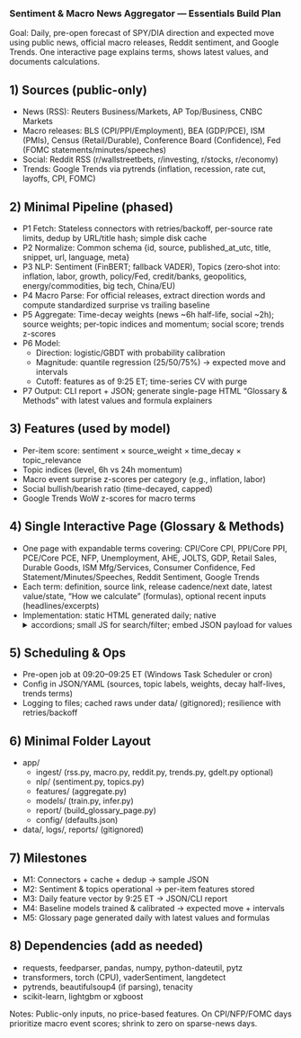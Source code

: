 ### Sentiment & Macro News Aggregator — Essentials Build Plan

Goal: Daily, pre-open forecast of SPY/DIA direction and expected move using public news, official macro releases, Reddit sentiment, and Google Trends. One interactive page explains terms, shows latest values, and documents calculations.

## 1) Sources (public-only)
- News (RSS): Reuters Business/Markets, AP Top/Business, CNBC Markets
- Macro releases: BLS (CPI/PPI/Employment), BEA (GDP/PCE), ISM (PMIs), Census (Retail/Durable), Conference Board (Confidence), Fed (FOMC statements/minutes/speeches)
- Social: Reddit RSS (r/wallstreetbets, r/investing, r/stocks, r/economy)
- Trends: Google Trends via pytrends (inflation, recession, rate cut, layoffs, CPI, FOMC)

## 2) Minimal Pipeline (phased)
- P1 Fetch: Stateless connectors with retries/backoff, per-source rate limits, dedup by URL/title hash; simple disk cache
- P2 Normalize: Common schema {id, source, published_at_utc, title, snippet, url, language, meta}
- P3 NLP: Sentiment (FinBERT; fallback VADER), Topics (zero‑shot into: inflation, labor, growth, policy/Fed, credit/banks, geopolitics, energy/commodities, big tech, China/EU)
- P4 Macro Parse: For official releases, extract direction words and compute standardized surprise vs trailing baseline
- P5 Aggregate: Time-decay weights (news ~6h half-life, social ~2h); source weights; per-topic indices and momentum; social score; trends z-scores
- P6 Model: 
  - Direction: logistic/GBDT with probability calibration
  - Magnitude: quantile regression (25/50/75%) → expected move and intervals
  - Cutoff: features as of 9:25 ET; time-series CV with purge
- P7 Output: CLI report + JSON; generate single-page HTML “Glossary & Methods” with latest values and formula explainers

## 3) Features (used by model)
- Per-item score: sentiment × source_weight × time_decay × topic_relevance
- Topic indices (level, 6h vs 24h momentum)
- Macro event surprise z-scores per category (e.g., inflation, labor)
- Social bullish/bearish ratio (time-decayed, capped)
- Google Trends WoW z-scores for macro terms

## 4) Single Interactive Page (Glossary & Methods)
- One page with expandable terms covering: CPI/Core CPI, PPI/Core PPI, PCE/Core PCE, NFP, Unemployment, AHE, JOLTS, GDP, Retail Sales, Durable Goods, ISM Mfg/Services, Consumer Confidence, Fed Statement/Minutes/Speeches, Reddit Sentiment, Google Trends
- Each term: definition, source link, release cadence/next date, latest value/state, “How we calculate” (formulas), optional recent inputs (headlines/excerpts)
- Implementation: static HTML generated daily; native <details>/<summary> accordions; small JS for search/filter; embed JSON payload for values

## 5) Scheduling & Ops
- Pre-open job at 09:20–09:25 ET (Windows Task Scheduler or cron)
- Config in JSON/YAML (sources, topic labels, weights, decay half-lives, trends terms)
- Logging to files; cached raws under data/ (gitignored); resilience with retries/backoff

## 6) Minimal Folder Layout
- app/
  - ingest/ (rss.py, macro.py, reddit.py, trends.py, gdelt.py optional)
  - nlp/ (sentiment.py, topics.py)
  - features/ (aggregate.py)
  - models/ (train.py, infer.py)
  - report/ (build_glossary_page.py)
  - config/ (defaults.json)
- data/, logs/, reports/ (gitignored)

## 7) Milestones
- M1: Connectors + cache + dedup → sample JSON
- M2: Sentiment & topics operational → per-item features stored
- M3: Daily feature vector by 9:25 ET → JSON/CLI report
- M4: Baseline models trained & calibrated → expected move + intervals
- M5: Glossary page generated daily with latest values and formulas

## 8) Dependencies (add as needed)
- requests, feedparser, pandas, numpy, python-dateutil, pytz
- transformers, torch (CPU), vaderSentiment, langdetect
- pytrends, beautifulsoup4 (if parsing), tenacity
- scikit-learn, lightgbm or xgboost

Notes: Public-only inputs, no price-based features. On CPI/NFP/FOMC days prioritize macro event scores; shrink to zero on sparse-news days.


